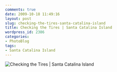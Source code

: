 ```yaml
---
comments: true
date: 2009-10-18 11:49:16
layout: post
slug: checking-the-tires-santa-catalina-island
title: Checking the Tires | Santa Catalina Island
wordpress_id: 2386
categories:
- PhotoBlog
tags:
- Santa Catalina Island
---
```


![Checking the Tires | Santa Catalina Island](http://ryanfitzer.com/main/wp-content/uploads/2009/10/catalina-island-24.jpg)
